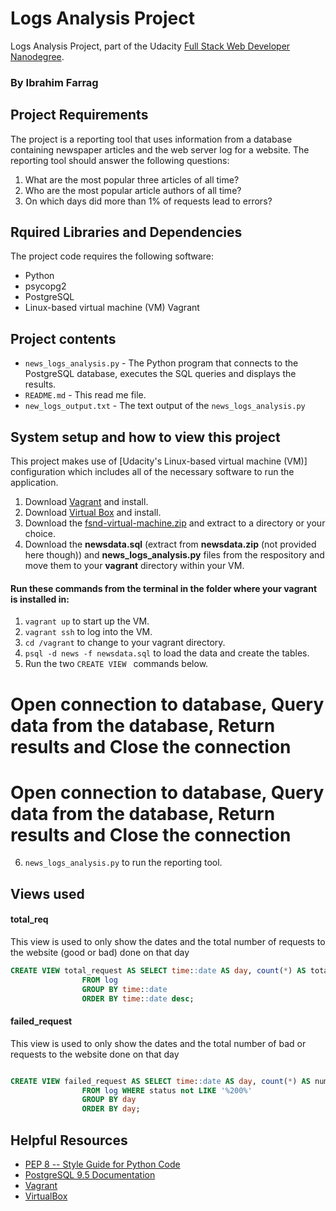 # Logs Analysis Project
Logs Analysis Project, part of the Udacity [Full Stack Web Developer Nanodegree](https://www.udacity.com/course/full-stack-web-developer-nanodegree--nd004).
### By Ibrahim Farrag

## Project Requirements
The project is a reporting tool that uses information from a database containing newspaper articles and the web server log for a website. The reporting tool should answer the following questions:

1. What are the most popular three articles of all time?
2. Who are the most popular article authors of all time?
3. On which days did more than 1% of requests lead to errors?

## Rquired Libraries and Dependencies
The project code requires the following software:

* Python
* psycopg2
* PostgreSQL
* Linux-based virtual machine (VM) Vagrant

## Project contents

* `news_logs_analysis.py` - The Python program that connects to the PostgreSQL database, executes the SQL queries and displays the results.
* `README.md` - This read me file.
* `new_logs_output.txt` - The text output of the `news_logs_analysis.py`

## System setup and how to view this project
This project makes use of [Udacity's Linux-based virtual machine (VM)] configuration which includes all of the necessary software to run the application.
1. Download [Vagrant](https://www.vagrantup.com/) and install.
2. Download [Virtual Box](https://www.virtualbox.org/) and install. 
3. Download the [fsnd-virtual-machine.zip](https://s3.amazonaws.com/video.udacity-data.com/topher/2018/April/5acfbfa3_fsnd-virtual-machine/fsnd-virtual-machine.zip) and extract to a directory or your choice.
4. Download the **newsdata.sql** (extract from **newsdata.zip** (not provided here though)) and **news_logs_analysis.py** files from the respository and move them to your **vagrant** directory within your VM.

#### Run these commands from the terminal in the folder where your vagrant is installed in: 
1. ```vagrant up``` to start up the VM.
2. ```vagrant ssh``` to log into the VM.
3. ```cd /vagrant``` to change to your vagrant directory.
4. ```psql -d news -f newsdata.sql``` to load the data and create the tables.
5. Run the two ```CREATE VIEW ``` commands below.
# Open connection to database, Query data from the database, Return results and Close the connection
# Open connection to database, Query data from the database, Return results and Close the connection
6. ```news_logs_analysis.py``` to run the reporting tool.

## Views used

#### total_req
This view is used to only show the dates and the total number of requests to the website (good or bad) done on that day 

````sql
CREATE VIEW total_request AS SELECT time::date AS day, count(*) AS total_req
                FROM log
                GROUP BY time::date
                ORDER BY time::date desc;

````

#### failed_request
This view is used to only show the dates and the total number of bad or requests to the website done on that day 

````sql 

CREATE VIEW failed_request AS SELECT time::date AS day, count(*) AS num_failed_req
                FROM log WHERE status not LIKE '%200%'
                GROUP BY day
                ORDER BY day;

````


## Helpful Resources
* [PEP 8 -- Style Guide for Python Code](https://www.python.org/dev/peps/pep-0008/)
* [PostgreSQL 9.5 Documentation](https://www.postgresql.org/docs/9.5/static/index.html)
* [Vagrant](https://www.vagrantup.com/downloads)
* [VirtualBox](https://www.virtualbox.org/wiki/Downloads)
